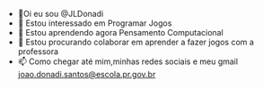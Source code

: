 - 👋Oi eu sou @JLDonadi
- 👀 Estou interessado em Programar Jogos
- 🌱 Estou aprendendo agora Pensamento Computacional
- 💞️ Estou procurando colaborar em aprender a fazer jogos com a professora
- 📫 Como chegar até mim,minhas redes sociais e meu gmail joao.donadi.santos@escola.pr.gov.br

<!---
JLDonadi/JLDonadi is a ✨ special ✨ repository because its `README.md` (this file) appears on your GitHub profile.
You can click the Preview link to take a look at your changes.
--->
